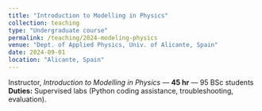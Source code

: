 ```yaml
---
title: "Introduction to Modelling in Physics"
collection: teaching
type: "Undergraduate course"
permalink: /teaching/2024-modeling-physics
venue: "Dept. of Applied Physics, Univ. of Alicante, Spain"
date: 2024-09-01
location: "Alicante, Spain"
---
```


Instructor, *Introduction to Modelling in Physics* — **45 hr** — 95 BSc students  
**Duties:** Supervised labs (Python coding assistance, troubleshooting, evaluation).
